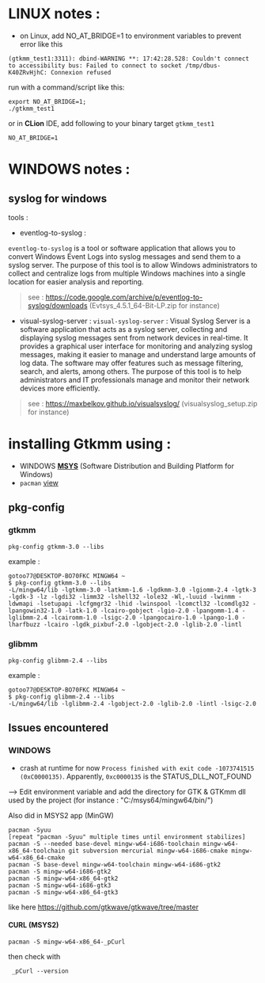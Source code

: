 # LINUX notes :
* on Linux, add NO_AT_BRIDGE=1 to environment variables to prevent error like this
```
(gtkmm_test1:3311): dbind-WARNING **: 17:42:28.528: Couldn't connect to accessibility bus: Failed to connect to socket /tmp/dbus-K40ZRvHjhC: Connexion refused
```
run with a command/script like this:
```shell
export NO_AT_BRIDGE=1;
./gtkmm_test1
```
or in **CLion** IDE, add following to your binary target `gtkmm_test1`
```
NO_AT_BRIDGE=1
```

# WINDOWS notes :
## syslog for windows
tools :
* eventlog-to-syslog : 

`eventlog-to-syslog` is a tool or software application that allows you to convert 
Windows Event Logs into syslog messages and send them to a syslog server. 
The purpose of this tool is to allow Windows administrators to collect and
centralize logs from multiple Windows machines into a single location for easier
analysis and reporting.

> see : https://code.google.com/archive/p/eventlog-to-syslog/downloads 
> (Evtsys_4.5.1_64-Bit-LP.zip for instance)
* visual-syslog-server :
  `visual-syslog-server` : Visual Syslog Server is a software application that acts
as a syslog server, collecting and displaying syslog messages sent from network
devices in real-time. It provides a graphical user interface for monitoring and
analyzing syslog messages, making it easier to manage and understand large amounts
of log data. The software may offer features such as message filtering, search, 
and alerts, among others. The purpose of this tool is to help administrators and 
IT professionals manage and monitor their network devices more efficiently.
> see : https://maxbelkov.github.io/visualsyslog/ (visualsyslog_setup.zip for instance)

# installing Gtkmm using :
* WINDOWS **[MSYS](https://www.msys2.org/)** (Software Distribution and Building Platform for Windows) 
* `pacman` [view](https://wiki.gnome.org/Projects/gtkmm/MSWindows)

## pkg-config
### gtkmm
```shell
pkg-config gtkmm-3.0 --libs
```
example :
```
gotoo77@DESKTOP-BO70FKC MINGW64 ~
$ pkg-config gtkmm-3.0 --libs
-L/mingw64/lib -lgtkmm-3.0 -latkmm-1.6 -lgdkmm-3.0 -lgiomm-2.4 -lgtk-3 -lgdk-3 -lz -lgdi32 -limm32 -lshell32 -lole32 -Wl,-luuid -lwinmm -ldwmapi -lsetupapi -lcfgmgr32 -lhid -lwinspool -lcomctl32 -lcomdlg32 -lpangowin32-1.0 -latk-1.0 -lcairo-gobject -lgio-2.0 -lpangomm-1.4 -lglibmm-2.4 -lcairomm-1.0 -lsigc-2.0 -lpangocairo-1.0 -lpango-1.0 -lharfbuzz -lcairo -lgdk_pixbuf-2.0 -lgobject-2.0 -lglib-2.0 -lintl
```
### glibmm
```shell
pkg-config glibmm-2.4 --libs
```
example :
```
gotoo77@DESKTOP-BO70FKC MINGW64 ~
$ pkg-config glibmm-2.4 --libs
-L/mingw64/lib -lglibmm-2.4 -lgobject-2.0 -lglib-2.0 -lintl -lsigc-2.0
```

## Issues encountered
### WINDOWS 
* crash at runtime for now
```Process finished with exit code -1073741515 (0xC0000135)```. 
 Apparently, ``0xc0000135`` is the STATUS_DLL_NOT_FOUND

--> Edit environment variable and add the directory for GTK & GTKmm dll used by the project
(for instance : "C:/msys64/mingw64/bin/")

Also did in MSYS2 app (MinGW)
```
pacman -Syuu
[repeat "pacman -Syuu" multiple times until environment stabilizes]
pacman -S --needed base-devel mingw-w64-i686-toolchain mingw-w64-x86_64-toolchain git subversion mercurial mingw-w64-i686-cmake mingw-w64-x86_64-cmake
pacman -S base-devel mingw-w64-toolchain mingw-w64-i686-gtk2
pacman -S mingw-w64-i686-gtk2
pacman -S mingw-w64-x86_64-gtk2
pacman -S mingw-w64-i686-gtk3
pacman -S mingw-w64-x86_64-gtk3 
```
like here https://github.com/gtkwave/gtkwave/tree/master


#### CURL (MSYS2)
```
pacman -S mingw-w64-x86_64-_pCurl
```
then check with 
```shell
 _pCurl --version
```